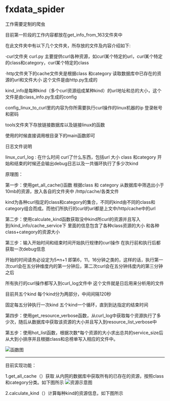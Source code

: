 # fxdata_spider
工作需要定制的爬虫

目前第一阶段的工作内容都放在get_info_from_163文件夹中

在此文件夹中有以下几个文件夹，所存放的文件及内容介绍如下:

·curl文件夹 curl.py 主要提供curl各种资源，如curl某个特定的url，curl某个特定的class和category，curl某个特定的class

·http文件夹下的cache文件夹是根据class 和category 读取数据库中已存在的资源的url和文件大小  这个文件是由http.py生成的

kind_info是每种kind（多个curl资源组成某种kind）的url地址和总的大小，这个文件是由class_info.py生成的config

config_linux_to_curl里的内容为你所需要执行curl操作的linux机器的ip 登录帐号和密码

tools文件夹下存放链接数据库以及链接linux的函数

使用的时候直接调用根目录下的main函数即可

日志文件说明

linux_curl_log : 在什么时间 curl了什么东西，包括url 大小 class 和category 开始和结束的时候还会输出debug日志以及一共循环执行了多少次kind


原理图：

第一步：使用get_all_cache()函数 根据class 和 category 从数据库中筛选出小于10mb的资源，放入各自的文件夹中 /http/cache/各类文件

kind为各种curl指定的class和category的集合，不同的kind由不同的class和category组合而成。而他们所执行的curl的url都是上文中/http/cache中的url

第二步：使用calculate_kind函数获取没中kind所curl的资源并且写入到/kind_info/cache_service下 里面的信息包含了各种class资源的大小 和各种class+category的资源大小

第三步：输入开始时间和结束时间开始执行规律的curl操作 在执行前和执行后都获取一次debug信息 

开始的时间请务必设定为5*n+1 即第6，11，16分钟之类的，这样的话，执行第一次curl会在五分钟维度内的第一分钟后，第二次curl会在五分钟纬度内的第三分钟之后

所有执行的curl操作都写入到curl_log文件中 这个文件就是日后用来分析用的文件

目前共五个kind 每个kind分为两部分，中间间隔120秒 

固定每五分钟执行一次kind 五个kind一个循环，直到到达指定的结束时间

第四步：使用get_resource_verbose函数，从curl_log中获取每个资源执行了多少次，随后从数据库中获取该资源的大小并且写入到resource_list_verbose中

第五步：使用hot_list函数，根据次数*每个资源的大小求出总共的service_size后从大到小排序并且根据class和总榜单写入相应的文件中。

![函数图](https://github.com/lhtangtao/fxdata_spider/blob/master/get_info_from_163/%E5%87%BD%E6%95%B0%E5%9B%BE.png)

------------------------------------------------------------------------------------------------------------

目前实现功能：

1.get_all_cache（）获取
从内网的数据库中获取所有的已存在的资源，按照class和category分类。如下图所示
![资源示意图](https://github.com/lhtangtao/fxdata_spider/blob/master/get_info_from_163/222.png)

2.calculate_kind（）计算每种kind的资源信息，如下图所示
